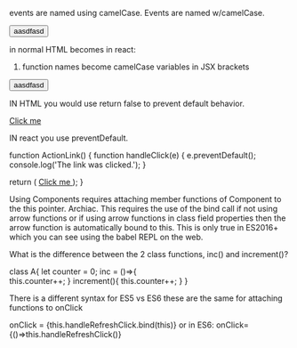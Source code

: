 events are named using camelCase. Events are named w/camelCase. 

<button onClick="doSomething()">
  aasdfasd
</button>

in normal HTML becomes in react:

1) function names become camelCase variables in JSX brackets

<button onClick={doSomething}>
  aasdfasd
</button>

IN HTML you would use return false to prevent default behavior. 

<a href="#" onclick="console.log('The link was clicked.'); return false">
  Click me
</a>

IN react you use preventDefault. 

function ActionLink() {
  function handleClick(e) {
    e.preventDefault();
    console.log('The link was clicked.');
  }

  return (
    <a href="#" onClick={handleClick}>
      Click me
    </a>
  );
}



Using Components requires attaching member functions of Component to the this pointer. Archiac. 
This requires the use of the bind call if not using arrow functions or if using arrow functions in class field properties then the arrow function is automatically bound to this. This is only
true in ES2016+ which you can see using the babel REPL on the web. 

What is the difference between the 2 class functions, inc() and increment()?

class A{
  let counter = 0;
  inc = ()=>{   
    this.counter++;
  }
  increment(){
    this.counter++;
  }
}













There is a different syntax for ES5 vs ES6
these are the same for attaching functions to onClick

onClick = {this.handleRefreshClick.bind(this)}
or in ES6:
onClick={()=>this.handleRefreshClick()}

